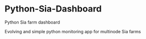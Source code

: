 # Python-Sia-Dashboard
Python Sia farm dashboard

Evolving and simple python monitoring app for multinode Sia farms

